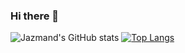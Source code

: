 ### Hi there 👋

<!--
**jazmand/jazmand** is a ✨ _special_ ✨ repository because its `README.md` (this file) appears on your GitHub profile.

Here are some ideas to get you started:

- 🔭 I’m currently working on ...
- 🌱 I’m currently learning ...
- 👯 I’m looking to collaborate on ...
- 🤔 I’m looking for help with ...
- 💬 Ask me about ...
- 📫 How to reach me: ...
- 😄 Pronouns: ...
- ⚡ Fun fact: ...
-->

![Jazmand's GitHub stats](https://github-readme-stats.vercel.app/api?username=jazmand&show_icons=true&theme=cobalt)
[![Top Langs](https://github-readme-stats.vercel.app/api/top-langs/?username=jazmand&theme=cobalt&layout=compact)](https://github.com/jazmand/github-readme-stats)




